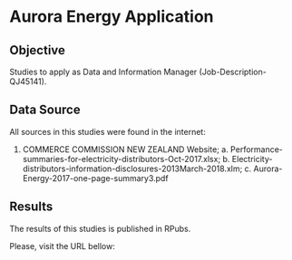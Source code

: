 # Aurora Energy Application

## Objective

Studies to apply as Data and Information Manager (Job-Description-QJ45141).

## Data Source

All sources in this studies were found in the internet:

1. COMMERCE COMMISSION NEW ZEALAND Website;
  a. Performance-summaries-for-electricity-distributors-Oct-2017.xlsx;
  b. Electricity-distributors-information-disclosures-2013March-2018.xlm;
  c. Aurora-Energy-2017-one-page-summary3.pdf

## Results

The results of this studies is published in RPubs.

Please, visit the URL bellow:
